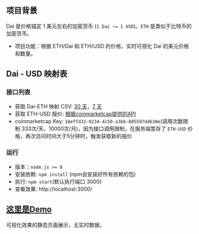 ## 项目背景
Dai​ 是价格锚定 1 美元左右的加密货币 (`1 Dai ~= 1 USD`)。`ETH` 是类似于比特币的加密货币。
- 项目功能：根据 ETH/Dai 和 ETH/USD 的价格，实时可视化 Dai 的美元价格和数量。

## Dai - USD 映射表
### 接口列表
- 获取 Dai-ETH 映射 CSV: [30 天](https://dai.stablecoin.science/data/ethdai-trades-30d.csv)，[7 天](https://dai.stablecoin.science/data/ethdai-trades-7d.csv)
- 获取 ETH-USD 报价: [根据coinmarketcap提供的API](https://pro-api.coinmarketcap.com/v1/cryptocurrency/quotes/latest?symbol=ETH&convert=USD)
- coinmarketcap Key: `18effd32-0234-4c50-a3bb-805597dd638e`(调用次数限制 333次/天，10000次/月)，因为接口调用限制，在服务端暂存了 `ETH-USD` 价格，再次访问时间大于5分钟时，触发获取新的报价

### 运行
- 版本：`node.js >= 8`
- 安装依赖: `npm install` (npm会安装好所有依赖的包)
- 执行: `npm start`(默认执行端口 3000)
- 查看效果: http://localhost:3000/

## [这里是Demo](http://ipine.cc/Dai2Dollar/demo/index.html)
可视化效果的静态页面展示，无实时数据。
